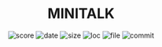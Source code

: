 <h1 align="center">MINITALK</h1>

<p align="center">
    <img alt="score" src="https://img.shields.io/static/v1?label=score&message=125/100&color=brightgreen&logo=42&logoColor=green">
    <img alt="date" src="https://img.shields.io/static/v1?label=date&message=May%2022nd,%202023&color=ff6984&logo=Cachet&logoColor=green">
    <img alt="size" src="https://img.shields.io/github/languages/code-size/darrenkuro/42_minitalk?label=size">
    <img alt="loc" src="https://img.shields.io/tokei/lines/github/darrenkuro/42_minitalk?label=lines">
    <img alt="file" src="https://img.shields.io/github/directory-file-count/darrenkuro/42_minitalk/submitted?label=files">
    <img alt="commit" src="https://img.shields.io/github/last-commit/darrenkuro/42_minitalk">
</p>

